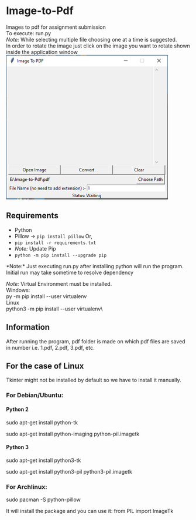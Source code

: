 # Image-to-Pdf
Images to pdf for assignment submission \
To execute: run.py \
*Note:* While selecting multiple file choosing one at a time is suggested.\
In order to rotate the image just click on the image you want to rotate shown inside the application window
![plot](./demo.png)

## Requirements
* Python
* Pillow -> `pip install pillow` 
Or,
* `pip install -r requirements.txt` 
* *Note:* Update Pip 
* `python -m pip install --upgrade pip`
<a/>
*Note:* Just executing run.py after installing python will run the program. Initial run may take sometime to resolve dependency

*Note:* Virtual Environment must be installed.\
Windows:\
py -m pip install --user virtualenv\
Linux\
python3 -m pip install --user virtualenv\
## Information
After running the program, pdf folder is made on which pdf files are saved in number i.e. 1.pdf, 2.pdf, 3.pdf, etc.

## For the case of Linux
Tkinter might not be installed by default so we have to install it manually.

### For Debian/Ubuntu:

#### Python 2

sudo apt-get install python-tk

sudo apt-get install python-imaging python-pil.imagetk

#### Python 3

sudo apt-get install python3-tk

sudo apt-get install python3-pil python3-pil.imagetk
### For Archlinux:

sudo pacman -S python-pillow  

It will install the package and you can use it: from PIL import ImageTk
